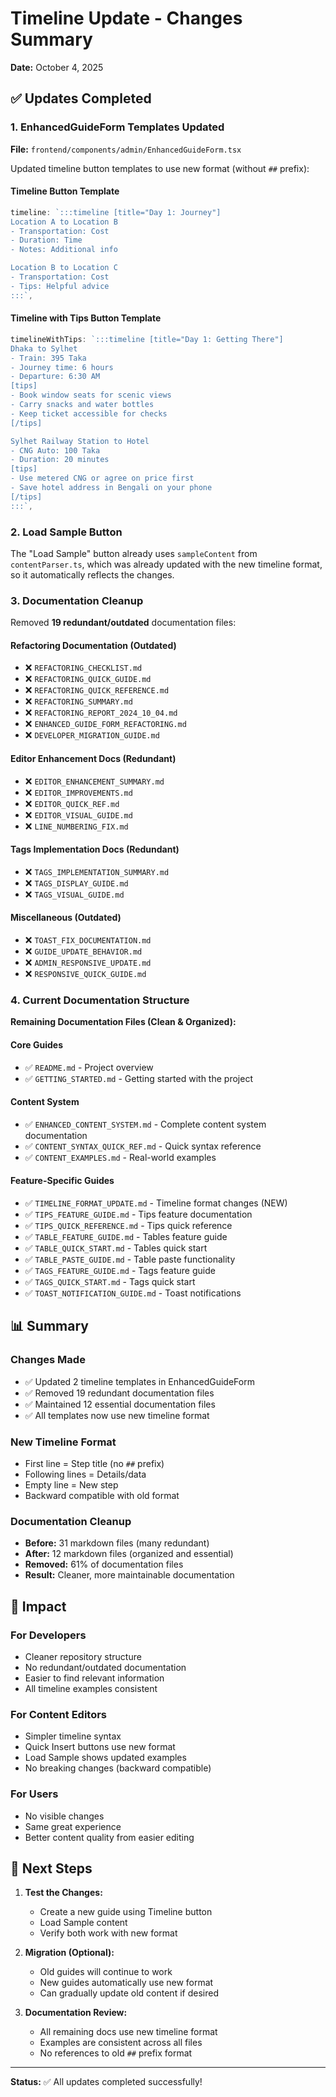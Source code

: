 # Timeline Update - Changes Summary

**Date:** October 4, 2025

## ✅ Updates Completed

### 1. **EnhancedGuideForm Templates Updated**

**File:** `frontend/components/admin/EnhancedGuideForm.tsx`

Updated timeline button templates to use new format (without `##` prefix):

#### Timeline Button Template

```typescript
timeline: `:::timeline [title="Day 1: Journey"]
Location A to Location B
- Transportation: Cost
- Duration: Time
- Notes: Additional info

Location B to Location C
- Transportation: Cost
- Tips: Helpful advice
:::`,
```

#### Timeline with Tips Button Template

```typescript
timelineWithTips: `:::timeline [title="Day 1: Getting There"]
Dhaka to Sylhet
- Train: 395 Taka
- Journey time: 6 hours
- Departure: 6:30 AM
[tips]
- Book window seats for scenic views
- Carry snacks and water bottles
- Keep ticket accessible for checks
[/tips]

Sylhet Railway Station to Hotel
- CNG Auto: 100 Taka
- Duration: 20 minutes
[tips]
- Use metered CNG or agree on price first
- Save hotel address in Bengali on your phone
[/tips]
:::`,
```

### 2. **Load Sample Button**

The "Load Sample" button already uses `sampleContent` from `contentParser.ts`, which was already updated with the new timeline format, so it automatically reflects the changes.

### 3. **Documentation Cleanup**

Removed **19 redundant/outdated** documentation files:

#### Refactoring Documentation (Outdated)

- ❌ `REFACTORING_CHECKLIST.md`
- ❌ `REFACTORING_QUICK_GUIDE.md`
- ❌ `REFACTORING_QUICK_REFERENCE.md`
- ❌ `REFACTORING_SUMMARY.md`
- ❌ `REFACTORING_REPORT_2024_10_04.md`
- ❌ `ENHANCED_GUIDE_FORM_REFACTORING.md`
- ❌ `DEVELOPER_MIGRATION_GUIDE.md`

#### Editor Enhancement Docs (Redundant)

- ❌ `EDITOR_ENHANCEMENT_SUMMARY.md`
- ❌ `EDITOR_IMPROVEMENTS.md`
- ❌ `EDITOR_QUICK_REF.md`
- ❌ `EDITOR_VISUAL_GUIDE.md`
- ❌ `LINE_NUMBERING_FIX.md`

#### Tags Implementation Docs (Redundant)

- ❌ `TAGS_IMPLEMENTATION_SUMMARY.md`
- ❌ `TAGS_DISPLAY_GUIDE.md`
- ❌ `TAGS_VISUAL_GUIDE.md`

#### Miscellaneous (Outdated)

- ❌ `TOAST_FIX_DOCUMENTATION.md`
- ❌ `GUIDE_UPDATE_BEHAVIOR.md`
- ❌ `ADMIN_RESPONSIVE_UPDATE.md`
- ❌ `RESPONSIVE_QUICK_GUIDE.md`

### 4. **Current Documentation Structure**

**Remaining Documentation Files (Clean & Organized):**

#### Core Guides

- ✅ `README.md` - Project overview
- ✅ `GETTING_STARTED.md` - Getting started with the project

#### Content System

- ✅ `ENHANCED_CONTENT_SYSTEM.md` - Complete content system documentation
- ✅ `CONTENT_SYNTAX_QUICK_REF.md` - Quick syntax reference
- ✅ `CONTENT_EXAMPLES.md` - Real-world examples

#### Feature-Specific Guides

- ✅ `TIMELINE_FORMAT_UPDATE.md` - Timeline format changes (NEW)
- ✅ `TIPS_FEATURE_GUIDE.md` - Tips feature documentation
- ✅ `TIPS_QUICK_REFERENCE.md` - Tips quick reference
- ✅ `TABLE_FEATURE_GUIDE.md` - Tables feature guide
- ✅ `TABLE_QUICK_START.md` - Tables quick start
- ✅ `TABLE_PASTE_GUIDE.md` - Table paste functionality
- ✅ `TAGS_FEATURE_GUIDE.md` - Tags feature guide
- ✅ `TAGS_QUICK_START.md` - Tags quick start
- ✅ `TOAST_NOTIFICATION_GUIDE.md` - Toast notifications

## 📊 Summary

### Changes Made

- ✅ Updated 2 timeline templates in EnhancedGuideForm
- ✅ Removed 19 redundant documentation files
- ✅ Maintained 12 essential documentation files
- ✅ All templates now use new timeline format

### New Timeline Format

- First line = Step title (no `##` prefix)
- Following lines = Details/data
- Empty line = New step
- Backward compatible with old format

### Documentation Cleanup

- **Before:** 31 markdown files (many redundant)
- **After:** 12 markdown files (organized and essential)
- **Removed:** 61% of documentation files
- **Result:** Cleaner, more maintainable documentation

## 🎯 Impact

### For Developers

- Cleaner repository structure
- No redundant/outdated documentation
- Easier to find relevant information
- All timeline examples consistent

### For Content Editors

- Simpler timeline syntax
- Quick Insert buttons use new format
- Load Sample shows updated examples
- No breaking changes (backward compatible)

### For Users

- No visible changes
- Same great experience
- Better content quality from easier editing

## 🔄 Next Steps

1. **Test the Changes:**

   - Create a new guide using Timeline button
   - Load Sample content
   - Verify both work with new format

2. **Migration (Optional):**

   - Old guides will continue to work
   - New guides automatically use new format
   - Can gradually update old content if desired

3. **Documentation Review:**
   - All remaining docs use new timeline format
   - Examples are consistent across all files
   - No references to old `##` prefix format

---

**Status:** ✅ All updates completed successfully!

